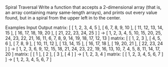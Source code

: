 Spiral Traversal
Write a function that accepts a 2-dimensional array (that is, an array containing many same-length arrays),
and prints out every value found, but in a spiral from the upper left in to the center.

Examples
Input   Output
matrix:
[ [ 1, 2, 3, 4, 5 ], [ 6, 7, 8, 9, 10 ], [ 11, 12, 13, 14, 15 ], [ 16, 17, 18, 19, 20 ], [ 21, 22, 23, 24, 25 ] ] ->  [ 1, 2, 3, 4, 5, 10, 15, 20, 25, 24, 23, 22, 21, 16, 11, 6, 7, 8, 9, 14, 19, 18, 17, 12, 13 ]
matrix:
[ [ 1, 2, 3 ], [ 4, 5, 6 ], [ 7, 8, 9 ], [ 10, 11, 12 ], [ 13, 14, 15 ], [ 16, 17, 18 ], [ 19, 20, 21 ], [ 22, 23, 24 ] ] ->  [ 1, 2, 3, 6, 9, 12, 15, 18, 21, 24, 23, 22, 19, 16, 13, 10, 7, 4, 5, 8, 11, 14, 17, 20 ]
matrix:
[ [ 1 ], [ 2 ], [ 3 ], [ 4 ] ] -> [ 1, 2, 3, 4 ]
matrix:
[ [ 1, 2, 3, 4, 5, 6, 7 ] ] -> [ 1, 2, 3, 4, 5, 6, 7 ]